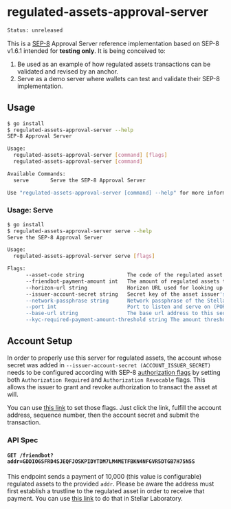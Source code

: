 # regulated-assets-approval-server

```sh
Status: unreleased
```

This is a [SEP-8] Approval Server reference implementation based on SEP-8 v1.6.1
intended for **testing only**. It is being conceived to:

1. Be used as an example of how regulated assets transactions can be validated
   and revised by an anchor.
2. Serve as a demo server where wallets can test and validate their SEP-8
   implementation.

## Usage

```sh
$ go install
$ regulated-assets-approval-server --help
SEP-8 Approval Server

Usage:
  regulated-assets-approval-server [command] [flags]
  regulated-assets-approval-server [command]

Available Commands:
  serve       Serve the SEP-8 Approval Server

Use "regulated-assets-approval-server [command] --help" for more information about a command.
```

### Usage: Serve

```sh
$ go install
$ regulated-assets-approval-server serve --help
Serve the SEP-8 Approval Server

Usage:
  regulated-assets-approval-server serve [flags]

Flags:
      --asset-code string              The code of the regulated asset (ASSET_CODE)
      --friendbot-payment-amount int   The amount of regulated assets the friendbot will be distributing (FRIENDBOT_PAYMENT_AMOUNT) (default 10000)
      --horizon-url string             Horizon URL used for looking up account details (HORIZON_URL) (default "https://horizon-testnet.stellar.org/")
      --issuer-account-secret string   Secret key of the asset issuer's stellar account. (ISSUER_ACCOUNT_SECRET)
      --network-passphrase string      Network passphrase of the Stellar network transactions should be signed for (NETWORK_PASSPHRASE) (default "Test SDF Network ; September 2015")
      --port int                       Port to listen and serve on (PORT) (default 8000)
      --base-url string                The base url address to this server
      --kyc-required-payment-amount-threshold string The amount threshold to require KYC in (default 500 units)
```

## Account Setup

In order to properly use this server for regulated assets, the account whose
secret was added in `--issuer-account-secret (ACCOUNT_ISSUER_SECRET)` needs to
be configured according with SEP-8 [authorization flags] by setting both
`Authorization Required` and `Authorization Revocable` flags. This allows the
issuer to grant and revoke authorization to transact the asset at will.

You can use [this
link](https://laboratory.stellar.org/#txbuilder?params=eyJhdHRyaWJ1dGVzIjp7ImZlZSI6IjEwMCIsImJhc2VGZWUiOiIxMDAiLCJtaW5GZWUiOiIxMDAifSwiZmVlQnVtcEF0dHJpYnV0ZXMiOnsibWF4RmVlIjoiMTAwIn0sIm9wZXJhdGlvbnMiOlt7ImlkIjowLCJhdHRyaWJ1dGVzIjp7InNldEZsYWdzIjozfSwibmFtZSI6InNldE9wdGlvbnMifV19)
to set those flags. Just click the link, fulfill the account address, sequence
number, then the account secret and submit the transaction.

### API Spec

#### `GET /friendbot?addr=GDDIO6SFRD4SJEQFJOSKPIDYTDM7LM4METFBKN4NFGVR5DTGB7H75N5S`

This endpoint sends a payment of 10,000 (this value is configurable) regulated
assets to the provided `addr`. Please be aware the address must first establish
a trustline to the regulated asset in order to receive that payment. You can use
[this
link](https://laboratory.stellar.org/#txbuilder?params=eyJhdHRyaWJ1dGVzIjp7ImZlZSI6IjEwMCIsImJhc2VGZWUiOiIxMDAiLCJtaW5GZWUiOiIxMDAifSwiZmVlQnVtcEF0dHJpYnV0ZXMiOnsibWF4RmVlIjoiMTAwIn0sIm9wZXJhdGlvbnMiOlt7ImlkIjowLCJhdHRyaWJ1dGVzIjp7ImFzc2V0Ijp7InR5cGUiOiJjcmVkaXRfYWxwaGFudW00IiwiY29kZSI6IiIsImlzc3VlciI6IiJ9fSwibmFtZSI6ImNoYW5nZVRydXN0In1dfQ%3D%3D&network=test)
to do that in Stellar Laboratory.

[SEP-8]: https://github.com/stellar/stellar-protocol/blob/7c795bb9abc606cd1e34764c4ba07900d58fe26e/ecosystem/sep-0008.md
[authorization flags]: https://github.com/stellar/stellar-protocol/blob/7c795bb9abc606cd1e34764c4ba07900d58fe26e/ecosystem/sep-0008.md#authorization-flags
